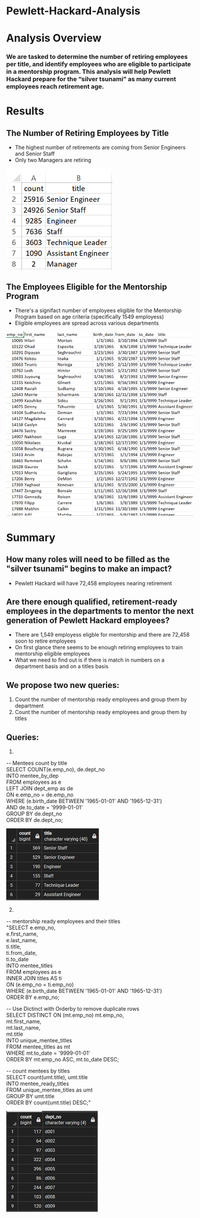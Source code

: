 # Pewlett-Hackard-Analysis
# Analysis Overview
### We are tasked to determine the number of retiring employees per title, and identify employees who are eligible to participate in a mentorship program. This analysis will help Pewlett Hackard prepare for the “silver tsunami” as many current employees reach retirement age.

# Results
## The Number of Retiring Employees by Title

- The highest number of retirements are coming from Senior Engineers and Senior Staff
- Only two Managers are retiring

![Retiring_Titles](/Images/Retiring_Titles.png)

## The Employees Eligible for the Mentorship Program

- There's a signifact number of employees eligible for the Mentorship Program based on age criteria (specifically 1549 employess)
- Eligible employees are spread across various departments

![mentorship_eligibility](/Images/mentorship_eligibility.png)

# Summary

## How many roles will need to be filled as the "silver tsunami" begins to make an impact?
- Pewlett Hackard will have 72,458 employees nearing retirement

## Are there enough qualified, retirement-ready employees in the departments to mentor the next generation of Pewlett Hackard employees?
- There are 1,549 employess eligble for mentorship and there are 72,458 soon to retire employees
- On first glance there seems to be enough retiring employees to train mentorship eligible employees
- What we need to find out is if there is match in numbers on a department basis and on a titles basis

## We propose two new queries:
1) Count the number of mentorship ready employees and group them by department
2) Count the number of mentorship ready employees and group them by titles

## Queries:

1) 
-- Mentees count by title   
SELECT COUNT(e.emp_no), de.dept_no  
INTO mentee_by_dep  
FROM employees as e  
LEFT JOIN dept_emp as de  
ON e.emp_no = de.emp_no  
WHERE (e.birth_date BETWEEN '1965-01-01' AND '1965-12-31')  
AND de.to_date = '9999-01-01'  
GROUP BY de.dept_no  
ORDER BY de.dept_no;  

![mentees_by_title](/Images/mentees_by_title.png)

2)
-- mentorship ready  employees and their titles  
"SELECT e.emp_no,  
e.first_name,  
e.last_name,  
ti.title,  
ti.from_date,  
ti.to_date  
INTO mentee_titles  
FROM employees as e  
INNER JOIN titles AS ti  
ON (e.emp_no = ti.emp_no)  
WHERE (e.birth_date BETWEEN '1965-01-01' AND '1965-12-31')  
ORDER BY e.emp_no;  

-- Use Dictinct with Orderby to remove duplicate rows  
SELECT DISTINCT ON (mt.emp_no) mt.emp_no,  
mt.first_name,  
mt.last_name,  
mt.title  
INTO unique_mentee_titles  
FROM mentee_titles as mt  
WHERE mt.to_date = '9999-01-01'  
ORDER BY mt.emp_no ASC, mt.to_date DESC;  

--  count mentees by titles  
SELECT count(umt.title), umt.title  
INTO mentee_ready_titles  
FROM unique_mentee_titles as umt  
GROUP BY umt.title  
ORDER BY count(umt.title) DESC;"  

![mentees_by_department](/Images/mentees_by_dept.png)
